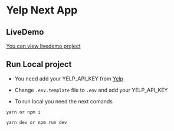 # Yelp Next App

## LiveDemo

[You can view livedemo project](...)

## Run Local project

- You need add your YELP_API_KEY from [Yelp](https://www.yelp.com/developers/graphql/guides/intro)

- Change `.env.template` file to `.env` and add your YELP_API_KEY

- To run local you need the next comands

```
yarn or npm i
```

```
yarn dev or npm run dev
```
